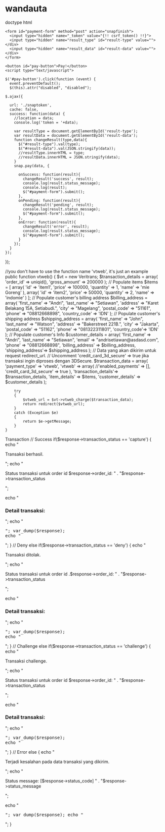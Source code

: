 # wandauta
doctype html
<html>
<title>Checkout</title>
  <head>
    <script type="text/javascript"
            src="https://app.sandbox.midtrans.com/snap/snap.js"
            data-client-key="<CLIENT-KEY>"></script>
    <script src="//ajax.googleapis.com/ajax/libs/jquery/1.11.0/jquery.min.js"></script>
  </head>
  <body>

    
    <form id="payment-form" method="post" action="snapfinish">
      <input type="hidden" name="_token" value="{!! csrf_token() !!}">
      <input type="hidden" name="result_type" id="result-type" value=""></div>
      <input type="hidden" name="result_data" id="result-data" value=""></div>
    </form>
    
    <button id="pay-button">Pay!</button>
    <script type="text/javascript">
  
    $('#pay-button').click(function (event) {
      event.preventDefault();
      $(this).attr("disabled", "disabled");
    
    $.ajax({
      
      url: './snaptoken',
      cache: false,
      success: function(data) {
        //location = data;
        console.log('token = '+data);
        
        var resultType = document.getElementById('result-type');
        var resultData = document.getElementById('result-data');
        function changeResult(type,data){
          $("#result-type").val(type);
          $("#result-data").val(JSON.stringify(data));
          //resultType.innerHTML = type;
          //resultData.innerHTML = JSON.stringify(data);
        }
        snap.pay(data, {
          
          onSuccess: function(result){
            changeResult('success', result);
            console.log(result.status_message);
            console.log(result);
            $("#payment-form").submit();
          },
          onPending: function(result){
            changeResult('pending', result);
            console.log(result.status_message);
            $("#payment-form").submit();
          },
          onError: function(result){
            changeResult('error', result);
            console.log(result.status_message);
            $("#payment-form").submit();
          }
        });
      }
    });
  });
  </script>


</body>
//you don't have to use the function name 'vtweb', it's just an example
public function vtweb() 
    {
        $vt = new Veritrans;
        $transaction_details = array(
            'order_id'          => uniqid(),
            'gross_amount'  => 200000
        );
        // Populate items
        $items = [
            array(
                'id'                => 'item1',
                'price'         => 100000,
                'quantity'  => 1,
                'name'          => 'mie Goreng'
            ),
            array(
                'id'                => 'item2',
                'price'         => 50000,
                'quantity'  => 2,
                'name'          => 'indomie'
            )
        ];
        // Populate customer's billing address
        $billing_address = array(
            'first_name'        => "Andri",
            'last_name'         => "Setiawan",
            'address'           => "Karet Belakang 15A, Setiabudi.",
            'city'                  => "Magelang",
            'postal_code'   => "51161",
            'phone'                 => "08812668898",
            'country_code'  => 'IDN'
            );
        // Populate customer's shipping address
        $shipping_address = array(
            'first_name'    => "John",
            'last_name'     => "Watson",
            'address'       => "Bakerstreet 221B.",
            'city'              => "Jakarta",
            'postal_code' => "51162",
            'phone'             => "081322311801",
            'country_code'=> 'IDN'
            );
        // Populate customer's Info
        $customer_details = array(
            'first_name'            => "Andri",
            'last_name'             => "Setiawan",
            'email'                     => "andrisetiawan@asdasd.com",
            'phone'                     => "08812668898",
            'billing_address' => $billing_address,
            'shipping_address'=> $shipping_address
            );
        // Data yang akan dikirim untuk request redirect_url.
        // Uncomment 'credit_card_3d_secure' => true jika transaksi ingin diproses dengan 3DSecure.
        $transaction_data = array(
            'payment_type'          => 'vtweb', 
            'vtweb'                         => array(
                //'enabled_payments'    => [],
                'credit_card_3d_secure' => true
            ),
            'transaction_details'=> $transaction_details,
            'item_details'           => $items,
            'customer_details'   => $customer_details
        );
    
        try
        {
            $vtweb_url = $vt->vtweb_charge($transaction_data);
            return redirect($vtweb_url);
        } 
        catch (Exception $e) 
        {     
            return $e->getMessage;
        }
    }
</html>
Transaction
// Success
if($response->transaction_status == 'capture') {
  echo "<p>Transaksi berhasil.</p>";
  echo "<p>Status transaksi untuk order id $response->order_id: " .
      "$response->transaction_status</p>";

  echo "<h3>Detail transaksi:</h3>";
  echo "<pre>";
  var_dump($response);
  echo "</pre>";
}
// Deny
else if($response->transaction_status == 'deny') {
  echo "<p>Transaksi ditolak.</p>";
  echo "<p>Status transaksi untuk order id .$response->order_id: " .
      "$response->transaction_status</p>";

  echo "<h3>Detail transaksi:</h3>";
  echo "<pre>";
  var_dump($response);
  echo "</pre>";
}
// Challenge
else if($response->transaction_status == 'challenge') {
  echo "<p>Transaksi challenge.</p>";
  echo "<p>Status transaksi untuk order id $response->order_id: " .
      "$response->transaction_status</p>";

  echo "<h3>Detail transaksi:</h3>";
  echo "<pre>";
  var_dump($response);
  echo "</pre>";
}
// Error
else {
  echo "<p>Terjadi kesalahan pada data transaksi yang dikirim.</p>";
  echo "<p>Status message: [$response->status_code] " .
      "$response->status_message</p>";

  echo "<pre>";
  var_dump($response);
  echo "</pre>";
}
